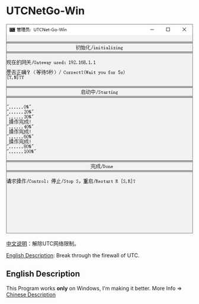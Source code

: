 # UTCNetGo-Win

![](readme_image.png)

[中文说明](README_zh_CN.md)：解除UTC网络限制。 

[English Description](README.md): Break through the firewall of UTC. 

## English Description
This Program works **only** on Windows, I'm making it better.
More Info => [Chinese Description](README_zh_CN.md)